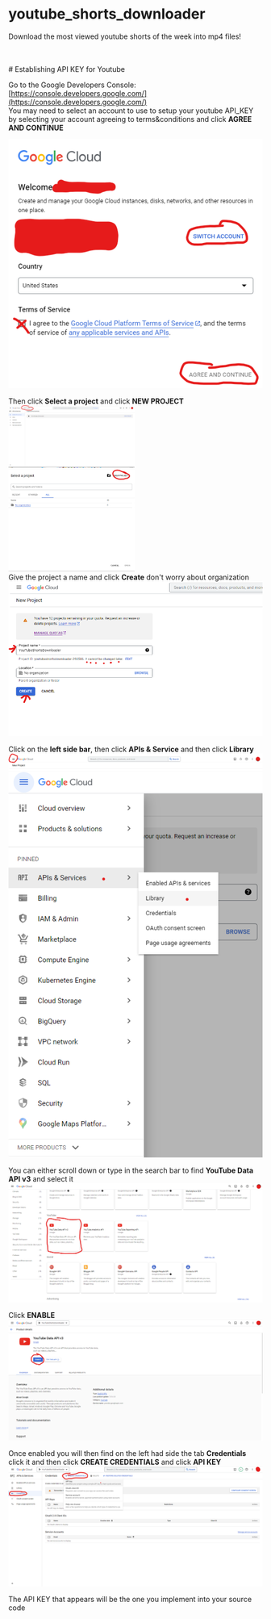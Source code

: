 # youtube_shorts_downloader
Download the most viewed youtube shorts of the week into mp4 files!
<br>
<br>




<br>
# Establishing API KEY for Youtube

Go to the Google Developers Console: [https://console.developers.google.com/](https://console.developers.google.com/)
<br>
You may need to select an account to use to setup your youtube API_KEY by selecting your account agreeing to terms&conditions and click **AGREE AND CONTINUE**

![](src/images/Account_selection.png)
<br>

Then click **Select a project** and click **NEW PROJECT**
<img src="src/images/Select_a_project.png" width="250">
<br>
<img src="src/images/New_project.png" width="250">
<br>
Give the project a name and click **Create** don't worry about organization
![](src/images/Create_project.png)

Click on the **left side bar**, then click **APIs & Service** and then click **Library**
![](src/images/Left_side_bar.png)
![](src/images/API_services_library.png)

You can either scroll down or type in the search bar to find **YouTube Data API v3** and select it
![](src/images/API_v3.png)

Click **ENABLE**
![](src/images/Enable.png)

Once enabled you will then find on the left had side the tab **Credentials** click it and then click **CREATE CREDENTIALS** and click **API KEY**
![](src/images/Create_credentials.png)

The API KEY that appears will be the one you implement into your source code

